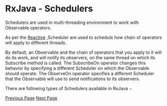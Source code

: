 # RxJava - Schedulers
Schedulers are used in multi-threading environment to work with Observable operators. 

As per the [Reactive](http://reactivex.io/documentation/scheduler.html) ,Scheduler are used to schedule how chain of operators will apply to different threads.

By default, an Observable and the chain of operators that you apply to it will do its work, and will notify its observers, on the same thread on which its Subscribe method is called. The SubscribeOn operator changes this behavior by specifying a different Scheduler on which the Observable should operate. The ObserveOn operator specifies a different Scheduler that the Observable will use to send notifications to its observers.

There are following types of Schedulers available in RxJava −


[Previous Page](../rxjava/rxjava_asyncsubject.md) [Next Page](../rxjava/rxjava_trampoline_scheduler.md) 
